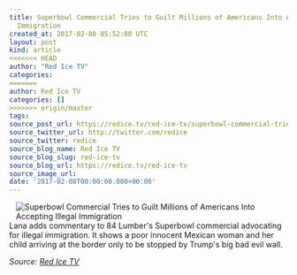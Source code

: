 ```yaml
---
title: Superbowl Commercial Tries to Guilt Millions of Americans Into Accepting Illegal
  Immigration
created_at: 2017-02-08 05:52:00 UTC
layout: post
kind: article
<<<<<<< HEAD
author: "Red Ice TV"
categories: 
=======
author: Red Ice TV
categories: []
>>>>>>> origin/master
tags: 
source_post_url: https://redice.tv/red-ice-tv/superbowl-commercial-tries-to-guilt-millions-of-americans-into-accepting-illegal-immigration
source_twitter_url: http://twitter.com/redice
source_twitter: redice
source_blog_name: Red Ice TV
source_blog_slug: red-ice-tv
source_blog_url: https://redice.tv/red-ice-tv
source_image_url: 
date: '2017-02-08T00:00:00.000+00:00'
---
```

<img align="left" hspace="12" alt="Superbowl Commercial Tries to Guilt Millions of Americans Into Accepting Illegal Immigration" src="https://rdice.net/a/c/t/17/Superbowl-Commercial-Guilt-Millions-Into-Accepting-Illegal-Immigration.9cd7b47f.jpg"> Lana adds commentary to 84 Lumber's Superbowl commercial advocating for illegal immigration. It shows a poor innocent Mexican woman and her child arriving at the border only to be stopped by Trump's big bad evil wall.<div class="">
    <i>Source: <a href="https://redice.tv/red-ice-tv">Red Ice TV</a></i>
</div>

